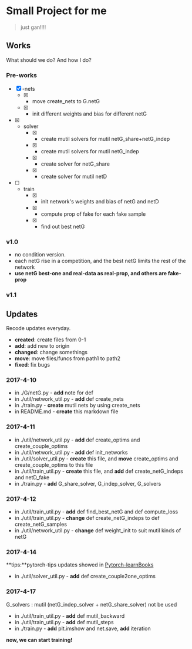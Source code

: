 # Small Project for me
> just gan!!!!


## Works
What should we do? And how I do?

### Pre-works

* [x] -nets
    * [x] - move create_nets to G.netG
    * [x] - init different weights and bias for different netG
* [x] - solver
    * [x] - create mutil solvers for mutil netG_share+netG_indep
    * [x] - create mutil solvers for mutil netG_indep
    * [x] - create solver for netG_share
    * [x] - create solver for mutil netD
* [ ] - train
    * [x] - init network's weights and bias of netG and netD
    * [x] - compute prop of fake for each fake sample
    * [x] - find out best netG

### v1.0

* no condition version.
* each netG rise in a competition, and the best netG limits the rest of the network
* **use netG best-one and real-data as real-prop, and others are fake-prop**

### v1.1

## Updates
Recode updates everyday.

* **created**: create files from 0-1
* **add**: add new to origin
* **changed**: change somethings
* **move**: move files/funcs from path1 to path2
* **fixed**: fix bugs

### 2017-4-10

* in ./G/netG.py - **add** note for def
* in ./util/network_util.py - **add** def create_nets
* in ./train.py - **create** mutil nets by using create_nets
* in README.md - **create** this markdown file

### 2017-4-11

* in ./util/network_util.py - **add** def create_optims and create_couple_optims
* in ./util/network_util.py - **add** def init_networks
* in ./util/solver_util.py - **create** this file, and **move** create_optims and create_couple_optims to this file
* in ./util/train_util.py - **create** this file, and **add** def create_netG_indeps and netD_fake
* in ./train.py - **add** G_share_solver, G_indep_solver, G_solvers

### 2017-4-12

* in ./util/train_util.py - **add** def find_best_netG and def compute_loss
* in ./util/train_util.py - **change** def create_netG_indeps to def create_netG_samples
* in ./util/network_util.py - **change** def weight_init to suit mutil kinds of netG

### 2017-4-14

**tips:**pytorch-tips updates showed in [Pytorch-learnBooks](https://github.com/JiangWeixian/Pytorch-LearnBooks)

* in ./util/solver_util.py - **add** def create_couple2one_optims

### 2017-4-17

G_solvers : mutil (netG_indep_solver + netG_share_solver) not be used

* in ./util/train_util.py - **add** def mutil_backward
* in ./util/train_util.py - **add** def mutil_steps
* in ./train.py - **add** plt.imshow and net.save, **add** iteration

**now, we can start training!** 